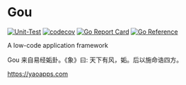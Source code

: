 # Gou

[![Unit-Test](https://github.com/YaoApp/gou/actions/workflows/unit-test.yml/badge.svg)](https://github.com/YaoApp/gou/actions/workflows/unit-test.yml)
[![codecov](https://codecov.io/gh/YaoApp/gou/branch/main/graph/badge.svg?token=0Y9nhoBud9)](https://codecov.io/gh/YaoApp/gou)
[![Go Report Card](https://goreportcard.com/badge/github.com/yaoapp/gou)](https://goreportcard.com/report/github.com/yaoapp/gou)
[![Go Reference](https://pkg.go.dev/badge/github.com/yaoapp/gou.svg)](https://pkg.go.dev/github.com/yaoapp/gou)

A low-code application framework

Gou 来自易经姤卦。《象》曰: 天下有风，姤。后以施命诰四方。

https://yaoapps.com
